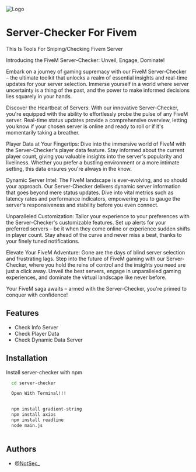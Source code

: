 
![Logo](https://cdn.discordapp.com/attachments/1132391948699832431/1141849020537503805/image.png)


# Server-Checker For Fivem

This Is Tools For Sniping/Checking Fivem Server

Introducing the FiveM Server-Checker: Unveil, Engage, Dominate!

Embark on a journey of gaming supremacy with our FiveM Server-Checker – the ultimate toolkit that unlocks a realm of essential insights and real-time updates for your server selection. Immerse yourself in a world where server uncertainty is a thing of the past, and the power to make informed decisions lies squarely in your hands.

Discover the Heartbeat of Servers: With our innovative Server-Checker, you're equipped with the ability to effortlessly probe the pulse of any FiveM server. Real-time status updates provide a comprehensive overview, letting you know if your chosen server is online and ready to roll or if it's momentarily taking a breather.

Player Data at Your Fingertips: Dive into the immersive world of FiveM with the Server-Checker's player data feature. Stay informed about the current player count, giving you valuable insights into the server's popularity and liveliness. Whether you prefer a bustling environment or a more intimate setting, this data ensures you're always in the know.

Dynamic Server Intel: The FiveM landscape is ever-evolving, and so should your approach. Our Server-Checker delivers dynamic server information that goes beyond mere status updates. Dive into vital metrics such as latency rates and performance indicators, empowering you to gauge the server's responsiveness and stability before you even connect.

Unparalleled Customization: Tailor your experience to your preferences with the Server-Checker's customizable features. Set up alerts for your preferred servers – be it when they come online or experience sudden shifts in player count. Stay ahead of the curve and never miss a beat, thanks to your finely tuned notifications.

Elevate Your FiveM Adventure: Gone are the days of blind server selection and frustrating lags. Step into the future of FiveM gaming with our Server-Checker, where you hold the reins of control and the insights you need are just a click away. Unveil the best servers, engage in unparalleled gaming experiences, and dominate the virtual landscape like never before.

Your FiveM saga awaits – armed with the Server-Checker, you're primed to conquer with confidence!

## Features

- Check Info Server
- Check Player Data
- Check Dynamic Data Server


## Installation

Install server-checker with npm

```bash
  cd server-checker

  Open With Terminal!!!


  npm install gradient-string
  npm install axios
  npm install readline
  node main.js
  
```
    
## Authors

- [@NotSec_](https://www.github.com/JustNotSec)

